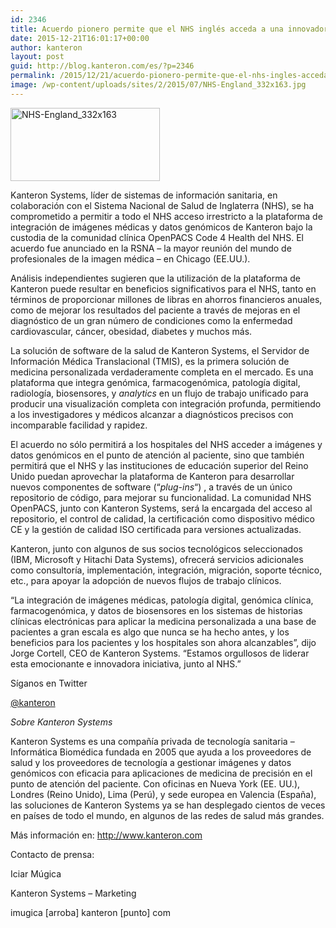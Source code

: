 ```yaml
---
id: 2346
title: Acuerdo pionero permite que el NHS inglés acceda a una innovadora plataforma que proporciona imágenes integradas con datos genómicos en el punto de atención del paciente
date: 2015-12-21T16:01:17+00:00
author: kanteron
layout: post
guid: http://blog.kanteron.com/es/?p=2346
permalink: /2015/12/21/acuerdo-pionero-permite-que-el-nhs-ingles-acceda-a-una-innovadora-plataforma-que-proporciona-imagenes-integradas-con-datos-genomicos-en-el-punto-de-atencion-del-paciente/
image: /wp-content/uploads/sites/2/2015/07/NHS-England_332x163.jpg
---
```

<img class=" wp-image-2220 aligncenter" src="http://blog.kanteron.com/wp-content/uploads/2015/07/NHS-England_332x163-300x147.jpg" alt="NHS-England_332x163" width="239" height="117" />

Kanteron Systems, líder de sistemas de información sanitaria, en colaboración con el Sistema Nacional de Salud de Inglaterra (NHS), se ha comprometido a permitir a todo el NHS acceso irrestricto a la plataforma de integración de imágenes médicas y datos genómicos de Kanteron bajo la custodia de la comunidad clínica OpenPACS Code 4 Health del NHS. El acuerdo fue anunciado en la RSNA &#8211; la mayor reunión del mundo de profesionales de la imagen médica &#8211; en Chicago (EE.UU.).

Análisis independientes sugieren que la utilización de la plataforma de Kanteron puede resultar en beneficios significativos para el NHS, tanto en términos de proporcionar millones de libras en ahorros financieros anuales, como de mejorar los resultados del paciente a través de mejoras en el diagnóstico de un gran número de condiciones como la enfermedad cardiovascular, cáncer, obesidad, diabetes y muchos más.

La solución de software de la salud de Kanteron Systems, el Servidor de Información Médica Translacional (TMIS), es la primera solución de medicina personalizada verdaderamente completa en el mercado. Es una plataforma que integra genómica, farmacogenómica, patología digital, radiología, biosensores, y _analytics_ en un flujo de trabajo unificado para producir una visualización completa con integración profunda, permitiendo a los investigadores y médicos alcanzar a diagnósticos precisos con incomparable facilidad y rapidez.

El acuerdo no sólo permitirá a los hospitales del NHS acceder a imágenes y datos genómicos en el punto de atención al paciente, sino que también permitirá que el NHS y las instituciones de educación superior del Reino Unido puedan aprovechar la plataforma de Kanteron para desarrollar nuevos componentes de software (&#8220;_plug-ins_&#8220;) , a través de un único repositorio de código, para mejorar su funcionalidad. La comunidad NHS OpenPACS, junto con Kanteron Systems, será la encargada del acceso al repositorio, el control de calidad, la certificación como dispositivo médico CE y la gestión de calidad ISO certificada para versiones actualizadas.

Kanteron, junto con algunos de sus socios tecnológicos seleccionados (IBM, Microsoft y Hitachi Data Systems), ofrecerá servicios adicionales como consultoría, implementación, integración, migración, soporte técnico, etc., para apoyar la adopción de nuevos flujos de trabajo clínicos.

&#8220;La integración de imágenes médicas, patología digital, genómica clínica, farmacogenómica, y datos de biosensores en los sistemas de historias clínicas electrónicas para aplicar la medicina personalizada a una base de pacientes a gran escala es algo que nunca se ha hecho antes, y los beneficios para los pacientes y los hospitales son ahora alcanzables&#8221;, dijo Jorge Cortell, CEO de Kanteron Systems. &#8220;Estamos orgullosos de liderar esta emocionante e innovadora iniciativa, junto al NHS.&#8221;

Síganos en Twitter
  
<a href="https://twitter.com/kanteron" target="_blank">@kanteron</a>

_Sobre Kanteron Systems_

Kanteron Systems es una compañía privada de tecnología sanitaria &#8211; Informática Biomédica fundada en 2005 que ayuda a los proveedores de salud y los proveedores de tecnología a gestionar imágenes y datos genómicos con eficacia para aplicaciones de medicina de precisión en el punto de atención del paciente. Con oficinas en Nueva York (EE. UU.), Londres (Reino Unido), Lima (Perú), y sede europea en Valencia (España), las soluciones de Kanteron Systems ya se han desplegado cientos de veces en países de todo el mundo, en algunos de las redes de salud más grandes.

Más información en: <a href="http://www.kanteron.com" target="_blank">http://www.kanteron.com</a>
  
Contacto de prensa:
  
Iciar Múgica
  
Kanteron Systems &#8211; Marketing
  
imugica [arroba] kanteron [punto] com